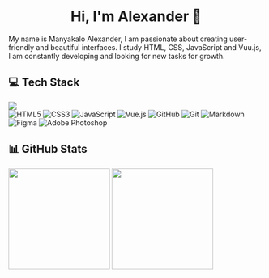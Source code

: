 <h1 align="center">Hi, I'm Alexander 👋</h1>
My name is Manyakalo Alexander, I am passionate about creating user-friendly and beautiful interfaces. I study HTML, CSS, JavaScript and Vuu.js, I am constantly developing and looking for new tasks for growth.

## 💻 Tech Stack
<a href="https://www.codewars.com/users/AR1D"><img src="https://www.codewars.com/users/AR1D/badges/micro"/></a><br/>
![HTML5](https://img.shields.io/badge/html5-%23E34F26.svg?style=for-the-badge&logo=html5&logoColor=white) ![CSS3](https://img.shields.io/badge/css3-%231572B6.svg?style=for-the-badge&logo=css3&logoColor=white) ![JavaScript](https://img.shields.io/badge/javascript-%23323330.svg?style=for-the-badge&logo=javascript&logoColor=%23F7DF1E) ![Vue.js](https://img.shields.io/badge/vue.js-%2335495e.svg?style=for-the-badge&logo=vuedotjs&logoColor=%234FC08D) ![GitHub](https://img.shields.io/badge/github-%23121011.svg?style=for-the-badge&logo=github&logoColor=white) ![Git](https://img.shields.io/badge/git-%23F05033.svg?style=for-the-badge&logo=git&logoColor=white) ![Markdown](https://img.shields.io/badge/markdown-%23000000.svg?style=for-the-badge&logo=markdown&logoColor=white) ![Figma](https://img.shields.io/badge/figma-%23F24E1E.svg?style=for-the-badge&logo=figma&logoColor=white) ![Adobe Photoshop](https://img.shields.io/badge/adobe%20photoshop-%2331A8FF.svg?style=for-the-badge&logo=adobe%20photoshop&logoColor=white)

## 📊 GitHub Stats
<a href="https://github.com/anuraghazra/github-readme-stats" style="color: transparent; text-decoration: none;">
  <img height=200 align="center" src="https://github-readme-stats.vercel.app/api/top-langs/?username=AlexManyakalo&layout=donut&hide_border=true&theme=radical" />
  <img height=200 align="center" src="https://github-readme-stats.vercel.app/api?username=AlexManyakalo&rank_icon=github&hide_border=true&theme=radical" />
</a>
